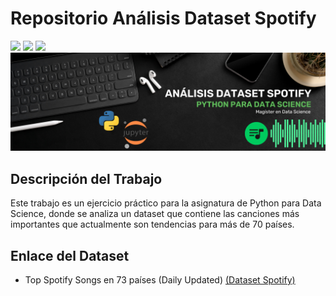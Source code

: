 # Repositorio Análisis Dataset Spotify
<p align="left">
   <img src="https://img.shields.io/badge/Status-En%20Desarrollo-green?style=plastic">
   <img src="https://img.shields.io/badge/Python-3776AB?style=plastic&logo=python&logoColor=white"/>
   <img src="https://img.shields.io/badge/Jupyter-%23e58f1a.svg?style=plastic&logo=Jupyter&logoColor=white"/>

<img src="./assets/img/analisis-spotify.png"/>

## Descripción del Trabajo
Este trabajo es un ejercicio práctico para la asignatura de Python para Data Science, donde se analiza un dataset que contiene las canciones más importantes que actualmente son tendencias para más de 70 países.

## Enlace del Dataset

- Top Spotify Songs en 73 países (Daily Updated) [(Dataset Spotify)][kaggle]

[kaggle]: https://www.kaggle.com/datasets/asaniczka/top-spotify-songs-in-73-countries-daily-updated/data